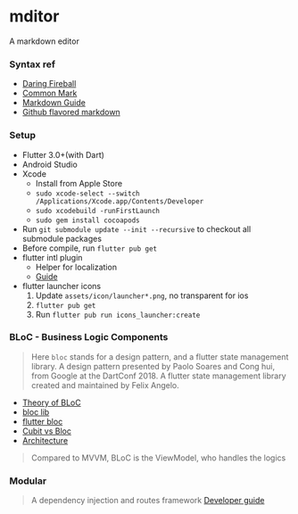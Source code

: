 # mditor

A markdown editor

### Syntax ref

- [Daring Fireball](https://daringfireball.net/projects/markdown/)
- [Common Mark](https://spec.commonmark.org/])
- [Markdown Guide](https://www.markdownguide.org/)
- [Github flavored markdown](https://github.github.com/gfm/)

### Setup

- Flutter 3.0+(with Dart)
- Android Studio
- Xcode
    - Install from Apple Store
    - `sudo xcode-select --switch /Applications/Xcode.app/Contents/Developer`
    - `sudo xcodebuild -runFirstLaunch`
    - `sudo gem install cocoapods`
- Run `git submodule update --init --recursive` to checkout all submodule packages
- Before compile, run `flutter pub get`
- flutter intl plugin
    - Helper for localization
    - [Guide](https://localizely.com/blog/flutter-localization-step-by-step/?tab=automated-using-flutter-intl)
- flutter launcher icons
    1. Update `assets/icon/launcher*.png`, no transparent for ios
    2. `flutter pub get`
    3. Run `flutter pub run icons_launcher:create`

### BLoC - Business Logic Components

> Here `bloc` stands for a design pattern, and a flutter state management library.
> A design pattern presented by Paolo Soares and Cong hui, from Google at the DartConf 2018.
> A flutter state management library created and maintained by Felix Angelo.

- [Theory of BLoC](https://medium.com/flutter-community/reactive-programming-streams-bloc-6f0d2bd2d248)
- [bloc lib](https://bloclibrary.dev/#/gettingstarted)
- [flutter bloc](https://github.com/felangel/bloc/blob/master/packages/flutter_bloc/README.md)
- [Cubit vs Bloc](https://bloclibrary.dev/#/coreconcepts?id=cubit-vs-bloc)
- [Architecture](https://bloclibrary.dev/#/architecture)

> Compared to MVVM, BLoC is the ViewModel, who handles the logics

### Modular

> A dependency injection and routes framework
> [Developer guide](https://modular.flutterando.com.br/docs/flutter_modular/start)
